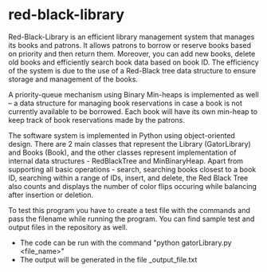 # red-black-library

Red-Black-Library is an efficient library management system that manages its books and patrons. It 
allows patrons to borrow or reserve books based on priority and then return them. Moreover,
you can add new books, delete old books and efficiently search book data based on book ID.
The efficiency of the system is due to the use of a Red-Black tree data structure to ensure
storage and management of the books.

A priority-queue mechanism using Binary Min-heaps is implemented as well – a data structure
for managing book reservations in case a book is not currently available to be borrowed. Each
book will have its own min-heap to keep track of book reservations made by the patrons.

The software system is implemented in Python using object-oriented design. There are 2 main classes 
that represent the Library (GatorLibrary) and Books (Book), and the other classes represent
implementation of internal data structures - RedBlackTree and MinBinaryHeap. Apart from 
supporting all basic operations - search, searching books closest to a book ID, searching within a 
range of IDs, insert, and delete, the Red Black Tree also counts and displays the number of 
color flips occuring while balancing after insertion or deletion.

To test this program you have to create a test file with the commands and pass the filename
while running the program. You can find sample test and output files in the repository as well.

- The code can be run with the command "python gatorLibrary.py <file_name>"
- The output will be generated in the file <filename>_output_file.txt
